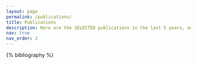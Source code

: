 ```yaml
---
layout: page
permalink: /publications/
title: Publications
description: Here are the SELECTED publications in the last 5 years, and the full publication list can be found on <a href='https://scholar.google.com/citations?user=4BrebIYAAAAJ&hl=en&oi=ao'><b><font color='#158CBA'>Google Scholar</font></b></a>.
nav: true
nav_order: 2
---
```


<!-- _pages/publications.md -->
<div class="publications">

{% bibliography %}

</div>
